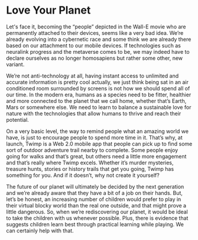 # Love Your Planet

Let's face it, becoming the “people” depicted in the Wall-E movie who are permanently attached to their devices, seems like a very bad idea. We’re already evolving into a cybernetic race and some think we are already there based on our attachment to our mobile devices. If technologies such as neuralink progress and the metaverse comes to be, we may indeed have to declare ourselves as no longer homosapiens but rather some other, new variant.

We’re not anti-technology at all, having instant access to unlimited and accurate information is pretty cool actually, we just think being sat in an air conditioned room surrounded by screens is not how we should spend all of our time. In the modern era, humans as a species need to be fitter, healthier and more connected to the planet that we call home, whether that’s Earth, Mars or somewhere else. We need to learn to balance a sustainable love for nature with the technologies that allow humans to thrive and reach their potential.

On a very basic level, the way to remind people what an amazing world we have, is just to encourage people to spend more time in it. That’s why, at launch, Twimp is a Web 2.0 mobile app that people can pick up to find some sort of outdoor adventure trail nearby to complete. Some people enjoy going for walks and that’s great, but others need a little more engagement and that’s really where Twimp excels. Whether it’s murder mysteries, treasure hunts, stories or history trails that get you going, Twimp has something for you. And if it doesn’t, why not create it yourself?

The future of our planet will ultimately be decided by the next generation and we’re already aware that they have a bit of a job on their hands. But, let’s be honest, an increasing number of children would prefer to play in their virtual blocky world than the real one outside, and that might prove a little dangerous. So, when we’re rediscovering our planet, it would be ideal to take the children with us whenever possible. Plus, there is evidence that suggests children learn best through practical learning while playing. We can certainly help with that.
